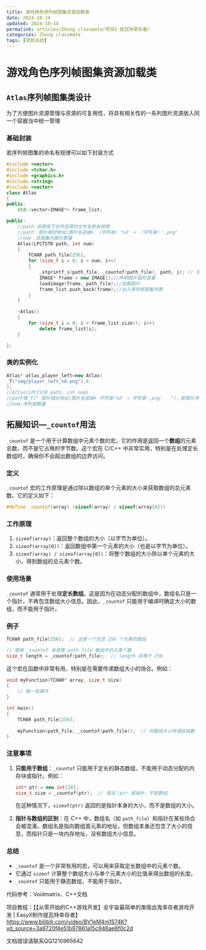```yaml
---
title: 游戏角色序列帧图集资源加载类
date: 2024-10-14
updated: 2024-10-14
permalink: articles/Zhong classmate/项目1-提瓦特幸存者/
categories: Zhong classmate
tags: [项目总结]
---
```


# 游戏角色序列帧图集资源加载类

## `Atlas`序列帧图集类设计

为了方便图片资源管理与资源的可复用性，将具有相关性的一系列图片资源放入同一个容器当中统一管理

### 基础封装

若序列帧图集的命名有规律可以如下封装方式

````c++
#include <vector>
#include <tchar.h>
#include <graphics.h>
#include <string>
#include <vector>
class Atlas
{
public:
	std::vector<IMAGE*> frame_list;

public:
    //path:该路径下文件资源的文件名称有规律
    //path：图片相对地址/图片名前缀+ （字符串）'%d' + （字符串）'.png'
    //num：该图集内图片数量
	Atlas(LPCTSTR path, int num)
	{
		TCHAR path_file[256];
		for (size_t i = 0; i < num; i++)
		{
			_stprintf_s(path_file, _countof(path_file), path, i); // 生成具体序列帧图片的文件路径
			IMAGE* frame = new IMAGE();//声明图片临时变量
			loadimage(frame, path_file);//加载图片
			frame_list.push_back(frame);//加入序列帧图集列表
		}
	}

	~Atlas()
	{
		for (size_t i = 0; i < frame_list.size(); i++)
			delete frame_list[i];
	}

};
````

### 类的实例化

````c++
Atlas* atlas_player_left=new Atlas(
_T("img/player_left_%d.png"),6
);
//Atlas(LPCTSTR path, int num)
//path填_T(" 图片相对地址/图片名前缀+ 字符串'%d' + 字符串'.png'   ")，即图片序列帧通用路径的模板
//num:序列帧数量
````







## 拓展知识—`_countof`用法

`_countof` 是一个用于计算数组中元素个数的宏。它的作用是返回一个**数组**的元素总数，而不是它占用的字节数。这个宏在 C/C++ 中非常实用，特别是在处理定长数组时，确保你不会超出数组的边界访问。

### 定义
`_countof` 宏的工作原理是通过除以数组的单个元素的大小来获取数组的总元素数。它的定义如下：

```cpp
#define _countof(array) (sizeof(array) / sizeof(array[0]))
```

### 工作原理
1. `sizeof(array)`：返回整个数组的大小（以字节为单位）。
2. `sizeof(array[0])`：返回数组中第一个元素的大小（也是以字节为单位）。
3. `sizeof(array) / sizeof(array[0])`：将整个数组的大小除以单个元素的大小，得到数组的总元素个数。

### 使用场景
`_countof` 通常用于处理**定长数组**。这是因为在动态分配的数组中，数组名只是一个指针，不再包含数组大小信息。因此，`_countof` 只能用于编译时确定大小的数组，而不能用于指针。

### 例子

```cpp
TCHAR path_file[256];  // 这是一个包含 256 个元素的数组

// 使用 _countof 来获取 path_file 数组中的元素个数
size_t length = _countof(path_file);  // length 将等于 256
```

这个宏在函数中非常有用，特别是在需要传递数组大小的场合。例如：

```cpp
void myFunction(TCHAR* array, size_t size)
{
    // 做一些操作
}

int main()
{
    TCHAR path_file[256];
    
    myFunction(path_file, _countof(path_file));  // 将数组大小传递给函数
}
```

### 注意事项
1. **只能用于数组**：`_countof` 只能用于定长的静态数组，不能用于动态分配的内存块或指针。例如：

   ```cpp
   int* ptr = new int[10];
   size_t size = _countof(ptr);  // 错误！ptr 是指针，不是数组
   ```

   在这种情况下，`sizeof(ptr)` 返回的是指针本身的大小，而不是数组的大小。

2. **指针与数组的区别**：在 C++ 中，数组名（如 `path_file`）和指针在某些场合会被混淆。数组名是指向数组首元素的地址，但数组本身还包含了大小的信息，而指针只是一块内存地址，没有数组大小信息。

### 总结
- `_countof` 是一个非常有用的宏，可以用来获取定长数组中的元素个数。
- 它通过 `sizeof` 计算整个数组大小与单个元素大小的比值来得出数组的长度。
- `_countof` 只能用于静态数组，不能用于指针。





代码参考：Voidmatrix、C++文档

项目教程：【【从零开始的C++游戏开发】全宇宙最简单的类吸血鬼幸存者游戏开发 | EasyX制作提瓦特幸存者】https://www.bilibili.com/video/BV1eM4m1S74K?vd_source=3a9720f4e51b97861a15c946ae6f0c2d

文档错误请联系QQ1210965642
